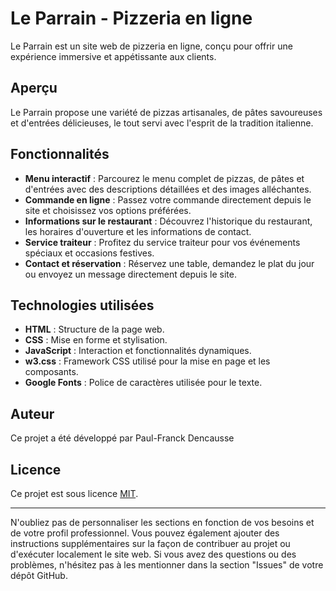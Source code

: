 

# Le Parrain - Pizzeria en ligne

Le Parrain est un site web de pizzeria en ligne, conçu pour offrir une expérience immersive et appétissante aux clients.

## Aperçu

Le Parrain propose une variété de pizzas artisanales, de pâtes savoureuses et d'entrées délicieuses, le tout servi avec l'esprit de la tradition italienne.


## Fonctionnalités

- **Menu interactif** : Parcourez le menu complet de pizzas, de pâtes et d'entrées avec des descriptions détaillées et des images alléchantes.
- **Commande en ligne** : Passez votre commande directement depuis le site et choisissez vos options préférées.
- **Informations sur le restaurant** : Découvrez l'historique du restaurant, les horaires d'ouverture et les informations de contact.
- **Service traiteur** : Profitez du service traiteur pour vos événements spéciaux et occasions festives.
- **Contact et réservation** : Réservez une table, demandez le plat du jour ou envoyez un message directement depuis le site.

## Technologies utilisées

- **HTML** : Structure de la page web.
- **CSS** : Mise en forme et stylisation.
- **JavaScript** : Interaction et fonctionnalités dynamiques.
- **w3.css** : Framework CSS utilisé pour la mise en page et les composants.
- **Google Fonts** : Police de caractères utilisée pour le texte.

## Auteur

Ce projet a été développé par Paul-Franck Dencausse

## Licence

Ce projet est sous licence [MIT](LICENSE).

---

N'oubliez pas de personnaliser les sections en fonction de vos besoins et de votre profil professionnel. Vous pouvez également ajouter des instructions supplémentaires sur la façon de contribuer au projet ou d'exécuter localement le site web. Si vous avez des questions ou des problèmes, n'hésitez pas à les mentionner dans la section "Issues" de votre dépôt GitHub.
